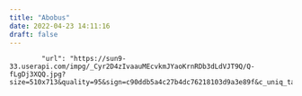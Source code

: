```yaml
---
title: "Abobus"
date: 2022-04-23 14:11:16
draft: false
---
```


            "url": "https://sun9-33.userapi.com/impg/_Cyr2D4zIvaauMEcvkmJYaoKrnRDb3dLdVJT9Q/Q-fLgDj3XQQ.jpg?size=510x713&quality=95&sign=c90ddb5a4c27b4dc76218103d9a3e89f&c_uniq_tag=CB5nyg99UHgpsqQSpvuI4psTVio1WvACmCT5rRK7DQA&type=album",
